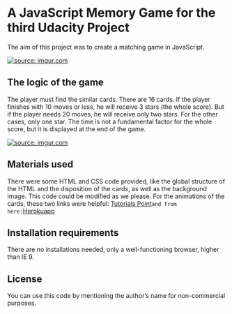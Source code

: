 # A JavaScript Memory Game for the third Udacity Project

The aim of this project was to create a matching game in JavaScript.

<a href="https://imgur.com/DQpd4sJ"><img src="https://i.imgur.com/DQpd4sJ.png" title="source: imgur.com" /></a>

## The logic of the game 
The player must find the similar cards. There are 16 cards. If the player finishes with 10 moves or less, he will receive 3 stars (the whole score). But if the player needs 20 moves, he will receive only two stars. For the other cases, only one star. The time is not a fundamental factor for the whole score, but it is displayed at the end of the game.

<a href="https://imgur.com/yZr4qQZ"><img src="https://i.imgur.com/yZr4qQZ.png" title="source: imgur.com" /></a>

## Materials used 
There were some HTML and CSS code provided, like the global structure of the HTML and the disposition of the cards, as well as the background image. This code could be modified as we please. For the animations of the cards, these two links were helpful: [Tutorials Point](https://www.tutorialspoint.com/css/css_animation_flip_in_y.htm)` and from here: `[Herokuapp](https://memory-game-fend.herokuapp.com/#)

## Installation requirements
There are no installations needed, only a well-functioning browser, higher than IE 9.

## License 
You can use this code by mentioning the author’s name for non-commercial purposes.

